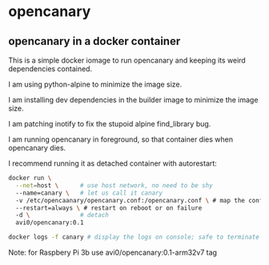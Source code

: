 # opencanary
## opencanary in a docker container

This is a simple docker iomage to run opencanary and keeping its weird dependencies contained.

I am using python-alpine to minimize the image size.

I am installing dev dependencies in the builder image to minimize the image size.

I am patching inotify to fix the stupoid alpine find_library bug.

I am running opencanary in foreground, so that container dies when opencanary dies.

I recommend running it as detached container with autorestart:

```bash
docker run \
  --net=host \      # use host network, no need to be shy
  --name=canary \   # let us call it canary 
  -v /etc/opencaanary/opencanary.conf:/opencanary.conf \ # map the config file 
  --restart=always \ # restart on reboot or on failure
  -d \              # detach 
  avi0/opencanary:0.1

docker logs -f canary # display the logs on console; safe to terminate
```
Note: for Raspbery Pi 3b use avi0/opencanary:0.1-arm32v7 tag